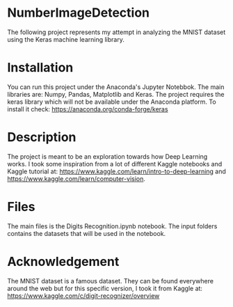 # NumberImageDetection 

The following project represents my attempt in analyzing the MNIST dataset using the Keras machine learning library.

# Installation

You can run this project under the Anaconda's Jupyter Notebbok. The main libraries are: Numpy, Pandas, Matplotlib and Keras.
The project requires the keras library which will not be available under the Anaconda platform. To install it check: https://anaconda.org/conda-forge/keras

# Description

The project is meant to be an exploration towards how Deep Learning works. I took some inspiration from a lot of different Kaggle notebooks and Kaggle tutorial at: 
https://www.kaggle.com/learn/intro-to-deep-learning and https://www.kaggle.com/learn/computer-vision. 

# Files

The main files is the Digits Recognition.ipynb notebook. The input folders contains the datasets that will be used in the notebook. 

# Acknowledgement

The MNIST dataset is a famous dataset. They can be found everywhere around the web but for this specific version, I took it from Kaggle at: https://www.kaggle.com/c/digit-recognizer/overview
